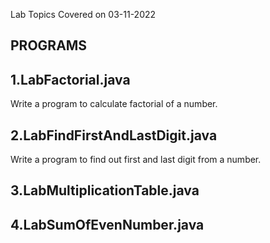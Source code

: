 Lab Topics Covered on 03-11-2022

PROGRAMS
---------
1.LabFactorial.java
-------------------
Write a program to calculate factorial of a number.

2.LabFindFirstAndLastDigit.java
---------------------------------
Write a program to find out first and last digit from a number.

3.LabMultiplicationTable.java
-----------------------------

4.LabSumOfEvenNumber.java
--------------------------
